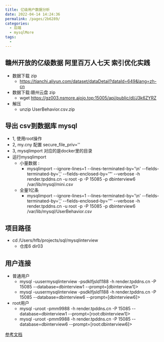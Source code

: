 ```yaml
---
title: 亿级用户数据分析
date: 2022-04-14 14:24:36
permalink: /pages/2b6289/
categories:
  - 后端
  - mysqlMore
tags:
  - 
---
```





## 赣州开放的亿级数据 阿里百万人七天 索引优化实践 
  * 数据下载 zip
    * https://tianchi.aliyun.com/dataset/dataDetail?dataId=649&lang=zh-cn
  * 数据下载:赣州云盘 zip
    * wget https://gz003.nsmore.ajojo.top:15005/api/public/dl/J3k6ZYRZ 
  * 解压
    * unzip UserBehavior.csv.zip 

## 导出 csv到数据库 mysql
  * 1, 使用root操作
  * 2, my.cny 配置 secure_file_priv='' 
  * 3, mysqlimport 对应的是docker里的目录
  * 运行mysqlimport
    * 小量数据 : 
      * mysqlimport --ignore-lines=1 --lines-terminated-by='\n' --fields-terminated-by=',' --fields-enclosed-by='"' --verbose -h render.tpddns.cn -u root -p  -P 15085 -p dbinterview6 /var/lib/mysql/mini.csv
    * 全量1亿条
      * mysqlimport --ignore-lines=1 --lines-terminated-by='\n' --fields-terminated-by=',' --fields-enclosed-by='"' --verbose -h render.tpddns.cn -u root -p  -P 15085 -p dbinterview6 /var/lib/mysql/UserBehavior.csv 

## 项目路径
  * cd /Users/hfb/projects/sql/mysqlinterview
    * 仓库6 dir03
    

## 用户连接
  * 普通用户
    * mysql -uusermysqlinterview -psdklfjsld1188 -h render.tpddns.cn -P 15085  --database=dbinterview1 --prompt=[dbinterview1]\>
    * mysql -uusermysqlinterview -psdklfjsld1188 -h render.tpddns.cn -P 15085  --database=dbinterview6 --prompt=[dbinterview6]\>
  * root用户
    * mysql -uroot -pmm9988 -h render.tpddns.cn -P 15085  --database=dbinterview1 --prompt=[root:dbinterview1]\>
    * mysql -uroot -pmm9988 -h render.tpddns.cn -P 15085  --database=dbinterview6 --prompt=[root:dbinterview6]\>




[参考文档](https://lusuzi.github.io/article/55e8a3a.html)


